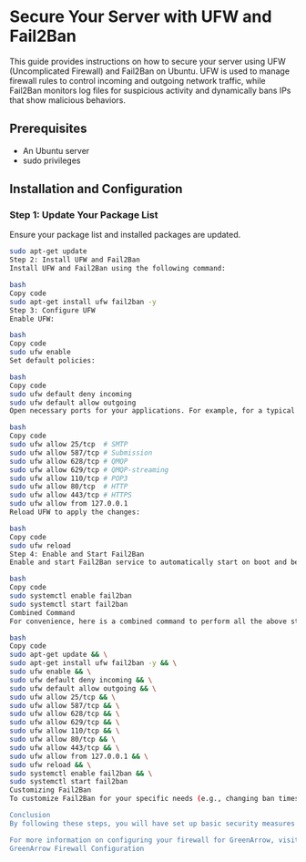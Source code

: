 # Secure Your Server with UFW and Fail2Ban

This guide provides instructions on how to secure your server using UFW (Uncomplicated Firewall) and Fail2Ban on Ubuntu. UFW is used to manage firewall rules to control incoming and outgoing network traffic, while Fail2Ban monitors log files for suspicious activity and dynamically bans IPs that show malicious behaviors.

## Prerequisites

- An Ubuntu server
- sudo privileges

## Installation and Configuration

### Step 1: Update Your Package List

Ensure your package list and installed packages are updated.

```bash
sudo apt-get update
Step 2: Install UFW and Fail2Ban
Install UFW and Fail2Ban using the following command:

bash
Copy code
sudo apt-get install ufw fail2ban -y
Step 3: Configure UFW
Enable UFW:

bash
Copy code
sudo ufw enable
Set default policies:

bash
Copy code
sudo ufw default deny incoming
sudo ufw default allow outgoing
Open necessary ports for your applications. For example, for a typical GreenArrow installation:

bash
Copy code
sudo ufw allow 25/tcp  # SMTP
sudo ufw allow 587/tcp # Submission
sudo ufw allow 628/tcp # QMQP
sudo ufw allow 629/tcp # QMQP-streaming
sudo ufw allow 110/tcp # POP3
sudo ufw allow 80/tcp  # HTTP
sudo ufw allow 443/tcp # HTTPS
sudo ufw allow from 127.0.0.1
Reload UFW to apply the changes:

bash
Copy code
sudo ufw reload
Step 4: Enable and Start Fail2Ban
Enable and start Fail2Ban service to automatically start on boot and begin monitoring:

bash
Copy code
sudo systemctl enable fail2ban
sudo systemctl start fail2ban
Combined Command
For convenience, here is a combined command to perform all the above steps:

bash
Copy code
sudo apt-get update && \
sudo apt-get install ufw fail2ban -y && \
sudo ufw enable && \
sudo ufw default deny incoming && \
sudo ufw default allow outgoing && \
sudo ufw allow 25/tcp && \
sudo ufw allow 587/tcp && \
sudo ufw allow 628/tcp && \
sudo ufw allow 629/tcp && \
sudo ufw allow 110/tcp && \
sudo ufw allow 80/tcp && \
sudo ufw allow 443/tcp && \
sudo ufw allow from 127.0.0.1 && \
sudo ufw reload && \
sudo systemctl enable fail2ban && \
sudo systemctl start fail2ban
Customizing Fail2Ban
To customize Fail2Ban for your specific needs (e.g., changing ban times, specifying custom jails), edit the configuration files located in /etc/fail2ban. It's recommended to create or modify a jail.local file to override settings in jail.conf without altering the original configuration file.

Conclusion
By following these steps, you will have set up basic security measures for your server using UFW and Fail2Ban. Remember, security is an ongoing process, and you should regularly review and update your configurations as needed.

For more information on configuring your firewall for GreenArrow, visit the following link:
GreenArrow Firewall Configuration
